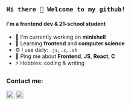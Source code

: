 ### <samp>Hi there 👋 Welcome to my github!</samp>

#### I'm a frontend dev & 21-school student

- 🔭 I'm currently working on **minishell**
- 🌱 Learning **frontend** and **computer science**
- ⚙️ I use daily: `.js`, `.c`, `.sh`
- 💬 Ping me about **Frontend**, **JS**, **React**, **C**
- ⚡️ Hobbies: coding & writing


### Contact me:
[<img align="left" alt="Roman Kukin | LinkedIn" width="22px" src="https://cdn.jsdelivr.net/npm/simple-icons@v3/icons/linkedin.svg" />][linkedin]
[<img align="left" alt="Roman Kukin | Twitter" width="22px" src="https://cdn.jsdelivr.net/npm/simple-icons@v3/icons/twitter.svg" />][twitter]

[linkedin]: https://www.linkedin.com/in/harmsmits/
[twitter]: https://twitter.com/harmsmitsdev

<!--
**kukinpower/kukinpower** is a ✨ _special_ ✨ repository because its `README.md` (this file) appears on your GitHub profile.

Here are some ideas to get you started:

- 🔭 I’m currently working on ...
- 🌱 I’m currently learning ...
- 👯 I’m looking to collaborate on ...
- 🤔 I’m looking for help with ...
- 💬 Ask me about ...
- 📫 How to reach me: ...
- 😄 Pronouns: ...
- ⚡ Fun fact: ...
-->
